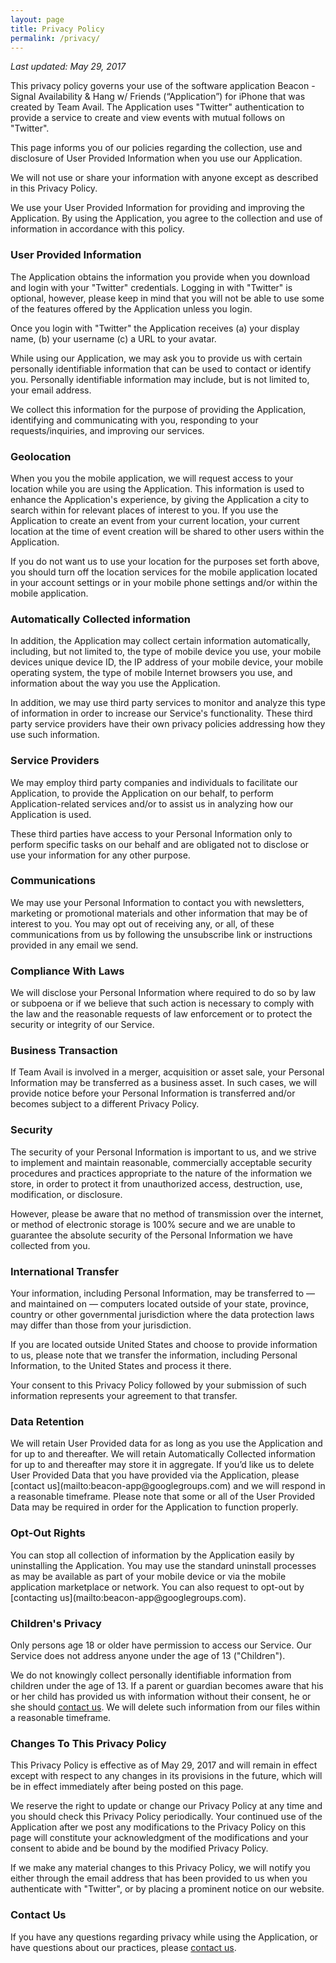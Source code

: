 ```yaml
---
layout: page
title: Privacy Policy
permalink: /privacy/
---
```


*Last updated: May 29, 2017*

This privacy policy governs your use of the software application Beacon - Signal Availability & Hang w/ Friends (“Application”) for iPhone that was created by Team Avail. The Application uses "Twitter" authentication to provide a service to create and view events with mutual follows on "Twitter".

This page informs you of our policies regarding the collection, use and disclosure of User Provided Information when you use our Application.

We will not use or share your information with anyone except as described in this Privacy Policy.

We use your User Provided Information for providing and improving the Application. By using the Application, you agree to the collection and use of information in accordance with this policy.

<h3>User Provided Information</h3>

The Application obtains the information you provide when you download and login with your "Twitter" credentials. Logging in with "Twitter" is optional, however, please keep in mind that you will not be able to use some of the features offered by the Application unless you login.

Once you login with "Twitter" the Application receives (a) your display name, (b) your username (c) a URL to your avatar.

While using our Application, we may ask you to provide us with certain personally identifiable information that can be used to contact or identify you. Personally identifiable information may include, but is not limited to, your email address.

We collect this information for the purpose of providing the Application, identifying and communicating with you, responding to your requests/inquiries, and improving our services.

<h3>Geolocation</h3>
When you you the mobile application, we will request access to your location while you are using the Application. This information is used to enhance the Application's experience, by giving the Application a city to search within for relevant places of interest to you. If you use the Application to create an event from your current location, your current location at the time of event creation will be shared to other users within the Application.

If you do not want us to use your location for the purposes set forth above, you should turn off the location services for the mobile application located in your account settings or in your mobile phone settings and/or within the mobile application. 

<h3>Automatically Collected information</h3>

In addition, the Application may collect certain information automatically, including, but not limited to, the type of mobile device you use, your mobile devices unique device ID, the IP address of your mobile device, your mobile operating system, the type of mobile Internet browsers you use, and information about the way you use the Application. 

In addition, we may use third party services to monitor and analyze this type of information in order to increase our Service's functionality. These third party service providers have their own privacy policies addressing how they use such information.

<h3>Service Providers</h3>

We may employ third party companies and individuals to facilitate our Application, to provide the Application on our behalf, to perform Application-related services and/or to assist us in analyzing how our Application is used.

These third parties have access to your Personal Information only to perform specific tasks on our behalf and are obligated not to disclose or use your information for any other purpose.

<h3>Communications</h3>

We may use your Personal Information to contact you with newsletters, marketing or promotional materials and other information that may be of interest to you. You may opt out of receiving any, or all, of these communications from us by following the unsubscribe link or instructions provided in any email we send.

<h3>Compliance With Laws</h3>

We will disclose your Personal Information where required to do so by law or subpoena or if we believe that such action is necessary to comply with the law and the reasonable requests of law enforcement or to protect the security or integrity of our Service.

<h3>Business Transaction</h3>

If Team Avail is involved in a merger, acquisition or asset sale, your Personal Information may be transferred as a business asset. In such cases, we will provide notice before your Personal Information is transferred and/or becomes subject to a different Privacy Policy.

<h3>Security</h3>

The security of your Personal Information is important to us, and we strive to implement and maintain reasonable, commercially acceptable security procedures and practices appropriate to the nature of the information we store, in order to protect it from unauthorized access, destruction, use, modification, or disclosure.

However, please be aware that no method of transmission over the internet, or method of electronic storage is 100% secure and we are unable to guarantee the absolute security of the Personal Information we have collected from you.

<h3>International Transfer</h3>

Your information, including Personal Information, may be transferred to — and maintained on — computers located outside of your state, province, country or other governmental jurisdiction where the data protection laws may differ than those from your jurisdiction.

If you are located outside United States and choose to provide information to us, please note that we transfer the information, including Personal Information, to the United States and process it there.

Your consent to this Privacy Policy followed by your submission of such information represents your agreement to that transfer.

<h3>Data Retention</h3>
We will retain User Provided data for as long as you use the Application and for up to and thereafter. We will retain Automatically Collected information for up to and thereafter may store it in aggregate. If you’d like us to delete User Provided Data that you have provided via the Application, please [contact us](mailto:beacon-app@googlegroups.com) and we will respond in a reasonable timeframe. Please note that some or all of the User Provided Data may be required in order for the Application to function properly.

<h3>Opt-Out Rights</h3>
You can stop all collection of information by the Application easily by uninstalling the Application. You may use the standard uninstall processes as may be available as part of your mobile device or via the mobile application marketplace or network. You can also request to opt-out by [contacting us](mailto:beacon-app@googlegroups.com).

<h3>Children's Privacy</h3>

Only persons age 18 or older have permission to access our Service. Our Service does not address anyone under the age of 13 ("Children").

We do not knowingly collect personally identifiable information from children under the age of 13. If a parent or guardian becomes aware that his or her child has provided us with information without their consent, he or she should [contact us](mailto:beacon-app@googlegroups.com). We will delete such information from our files within a reasonable timeframe.

<h3>Changes To This Privacy Policy</h3>

This Privacy Policy is effective as of May 29, 2017 and will remain in effect except with respect to any changes in its provisions in the future, which will be in effect immediately after being posted on this page.

We reserve the right to update or change our Privacy Policy at any time and you should check this Privacy Policy periodically. Your continued use of the Application after we post any modifications to the Privacy Policy on this page will constitute your acknowledgment of the modifications and your consent to abide and be bound by the modified Privacy Policy.

If we make any material changes to this Privacy Policy, we will notify you either through the email address that has been provided to us when you authenticate with "Twitter", or by placing a prominent notice on our website.

<h3>Contact Us</h3>

If you have any questions regarding privacy while using the Application, or have questions about our practices, please [contact us](mailto:beacon-app@googlegroups.com).
